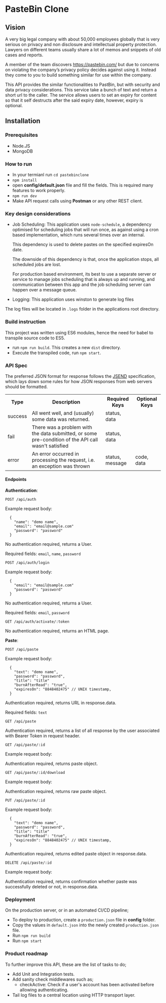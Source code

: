 # PasteBin Clone

## Vision

A very big legal company with about 50,000 employees globally that is very serious on privacy and non disclosure and intellectual property protection. Lawyers on different teams usually share a lot of memos and snippets of old cases and reports. 

A member of the team discovers https://pastebin.com/ but due to concerns on violating the company’s privacy policy decides against using it. Instead they come to you to build something similar for use within the company.

This API provides the similar functionalities to PastBin, but with security and data privacy considerations. This service take a bunch of text and return a short url to the caller. The service allows users to set an expiry for content so that it self destructs after the said expiry date, however, expiry is optional.


## Installation

### Prerequisites

- Node.JS
- MongoDB

### How to run
- In your termianl run ```cd pastebinclone```
- ```npm install```
- open __config/default.json__ file and fill the fields. This is required many features to work properly.
- ```npm run dev```
- Make API request calls using __Postman__ or any other REST client.

### Key design considerations

- Job Scheduling: This application uses ```node-schedule```, a dependency optimised for scheduling jobs that will run once, as against using a cron based implementation, which runs several times over an internal.

  This dependency is used to delete pastes on the specified expiresOn date.

  The downside of this dependency is that, once the application stops, all scheduled jobs are lost.

  For production based environment, its best to use a separate server or service to manage jobs scheduling that is always up and running, and communication between this app and the job scheduling server can happen over a message queue.

- Logging: This application uses winston to generate log files

The log files will be located in ```.logs``` folder in the applications root directory.


### Build instruction

This project was written using ES6 modules, hence the need for babel to transpile source code to ES5.

- run ```npm run build```. This creates a new ```dist``` directory.
- Execute the transpiled code, run ```npm start```.


### API Spec

The preferred JSON format for response follows the [JSEND](https://github.com/omniti-labs/jsend) specification, which lays down some rules for how JSON responses from web servers should be formatted.

<table>
<tr><th>Type</td><th>Description</th><th>Required Keys</th><th>Optional Keys</td></tr>
<tr><td>success</td><td>All went well, and (usually) some data was returned.</td><td>status, data</td><td></td></tr>
<tr><td>fail</td><td>There was a problem with the data submitted, or some pre-condition of the API call wasn't satisfied</td><td>status, data</td><td></td></tr>
<tr><td>error</td><td>An error occurred in processing the request, i.e. an exception was thrown</td><td>status, message</td><td>code, data</td></tr>
</table>

#### Endpoints

__Authentication__:

```POST /api/auth```

Example request body:

```
  {
    "name": "demo name",
    "email": "email@sample.com"
    "password": "password"
  }
```

No authentication required, returns a User.

Required fields:  ```email```, ```name```, ```password```

```POST /api/auth/login```

Example request body:

```
  {
    "email": "email@sample.com"
    "password": "password"
  }
```

No authentication required, returns a User.

Required fields:  ```email```, ```password```

```GET /api/auth/activate/:token```

No authentication required, returns an HTML page.


__Paste__:

```POST /api/paste```

Example request body:

```
  {
    "text": "demo name",
    "password": "password",
    "title": "title"
    "burnAfterRead": "true",
    "expiresOn": "8848402475" // UNIX timestamp,
  }
```

Authentication required, returns URL in response.data.

Required fields:  ```text```

```GET /api/paste```

Authentication required, returns a list of all response by the user associated with Bearer Token in request header.

```GET /api/paste/:id```

Example request body:


Authentication required, returns paste object.


```GET /api/paste/:id/download```

Example request body:


Authentication required, returns raw paste object.


```PUT /api/paste/:id```

Example request body:

```
  {
    "text": "demo name",
    "password": "password",
    "title": "title"
    "burnAfterRead": "true",
    "expiresOn": "8848402475" // UNIX timestamp,
  }
```

Authentication required, returns edited paste object in response.data.

```DELETE /api/paste/:id```

Example request body:


Authentication required, returns confirmation whether paste was successfully deleted or not, in response.data.

### Deployment

On the production server, or in an automated CI/CD pipeline;

- To deploy to production, create a ```production.json``` file in __config__ folder.
- Copy the values in ```default.json``` into the newly created ```production.json``` file.
- Run ```npm run build```
- Run ```npm start```

### Product roadmap

To further improve this API, these are the list of tasks to do;

- Add Unit and Integration tests.
- Add sanity check middlewares such as;
  - checkActive: Check if a user's account has been activated before allowing authenticating.
- Tail log files to a central location using HTTP transport layer.